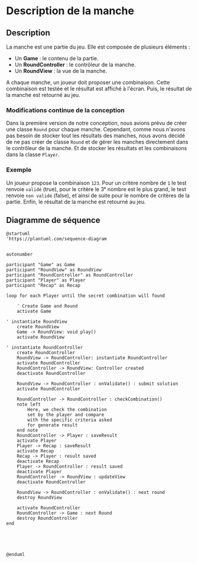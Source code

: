 # Description de la manche

<primary-label ref="diagram"/>

## Description

La manche est une partie du jeu. Elle est composée de plusieurs éléments :
- Un **Game** : le contenu de la partie.
- Un **RoundController** : le contrôleur de la manche.
- Un **RoundView** : la vue de la manche.

A chaque manche, un joueur doit proposer une combinaison. Cette combinaison est testée et le résultat est affiché à l'écran.
Puis, le résultat de la manche est retourné au jeu.

### Modifications continue de la conception

Dans la première version de notre conception, nous avions prévu de créer une classe `Round` pour chaque manche.
Cependant, comme nous n'avons pas besoin de stocker tout les résultats des manches, nous avons décidé de ne pas créer de classe `Round` et de gérer les manches directement dans le contrôleur de la manche.
Et de stocker les résultats et les combinaisons dans la classe `Player`.

### Exemple

Un joueur propose la combinaison `123`. Pour un critère nombre de `1` le test renvoie `validé` (true), pour le critère le 3ᵉ nombre est le plus grand, le test renvoie `non validé` (false), et ainsi de suite pour le nombre de critères de la partie.
Enfin, le résultat de la manche est retourné au jeu.

## Diagramme de séquence

<secondary-label ref="comportemental"/>

```plantuml
@startuml
'https://plantuml.com/sequence-diagram


autonumber

participant "Game" as Game
participant "RoundView" as RoundView
participant "RoundController" as RoundController
participant "Player" as Player
participant "Recap" as Recap

loop for each Player until the secret combination will found

    ' Create Game and Round
    activate Game

' instantiate RoundView
    create RoundView
    Game -> RoundView: void play()
    activate RoundView

' instantiate RoundController
    create RoundController
    RoundView -> RoundController: instantiate RoundController
    activate RoundController
    RoundController -> RoundView: Controller created
    deactivate RoundController

    RoundView -> RoundController : onValidate() : submit solution
    activate RoundController

    RoundController -> RoundController : checkCombination()
    note left
        Here, we check the combination
        set by the player and compare
        with the specific criteria asked
        for generate result
    end note
    RoundController -> Player : saveResult
    activate Player
    Player -> Recap : saveResult
    activate Recap
    Recap -> Player : result saved
    deactivate Recap
    Player -> RoundController : result saved
    deactivate Player
    RoundController -> RoundView : updateView
    deactivate RoundController

    RoundView -> RoundController : onValidate() : next round
    destroy RoundView

    activate RoundController
    RoundController -> Game : next Round
    destroy RoundController
end





@enduml
```